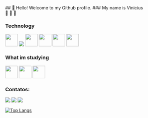 <div>
 ## 👋 Hello! Welcome to my Github profile.
 ### My name is Vinicius 
</div>
 🙈	🙉	🙊 
  
<!--
Here are some ideas to get you started:

- 🔭 I’m currently working on ... 
- 🌱 I’m currently learning ...
- 👯 I’m looking to collaborate on ... 
- 🤔 I’m looking for help with ...
- 💬 Ask me about ... 
- 📫 How to reach me: ...
- 😄 Pronouns: ...
- ⚡ Fun fact: ...
-->

### Technology
<div>
 <img src="https://cdn.jsdelivr.net/gh/devicons/devicon/icons/java/java-original.svg" width="40" height="40"/>
 <img src="https://cdn.jsdelivr.net/gh/devicons/devicon/icons/javascript/javascript-original.svg" />
<img src="https://cdn.jsdelivr.net/gh/devicons/devicon/icons/git/git-original.svg" width="40" height="40"/>
<img src="https://cdn.jsdelivr.net/gh/devicons/devicon/icons/css3/css3-original.svg"width="40" height="40" />
<img src="https://cdn.jsdelivr.net/gh/devicons/devicon/icons/mysql/mysql-original-wordmark.svg" height="40" />
<img src="https://cdn.jsdelivr.net/gh/devicons/devicon/icons/postgresql/postgresql-original-wordmark.svg"width="40" height="40" />
 

 </div>

### What im studying
<img src="https://cdn.jsdelivr.net/gh/devicons/devicon/icons/mongodb/mongodb-original-wordmark.svg" width="40" height="40" />
<img src="https://cdn.jsdelivr.net/gh/devicons/devicon/icons/rails/rails-original-wordmark.svg" width="40" height="40"/>
<img src="https://cdn.jsdelivr.net/gh/devicons/devicon/icons/spring/spring-original.svg"width="40" height="40" />



### Contatos:
<div>
<a href="https://instagram.com/vini.cgs" target="_blank"><img src="https://img.shields.io/badge/-Instagram-%23E4405F?style=for-the-badge&logo=instagram&logoColor=white" target="_blank"></a>
<!-- <a href="https://www.twitch.tv/vkx0" target="_blank"><img src="https://img.shields.io/badge/Twitch-9146FF?style=for-the-badge&logo=twitch&logoColor=white" target="_blank"></a> -->
<a href = "mailto:viniciuscastrogs@gmail.com"><img src="https://img.shields.io/badge/Gmail-D14836?style=for-the-badge&logo=gmail&logoColor=white" target="_blank"></a>
<a href="https://www.linkedin.com/in/--vinicius--castro" target="_blank"><img src="https://img.shields.io/badge/-LinkedIn-%230077B5?style=for-the-badge&logo=linkedin&logoColor=white" target="_blank"></a>   
</div>

 
 [![Top Langs](https://github-readme-stats.vercel.app/api/top-langs/?username=vinicgs&layout=compact)](https://github.com/vinicgs/github-readme-stats)

